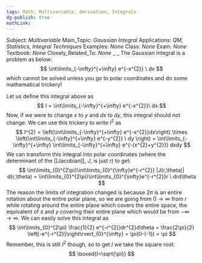 ```yaml
---
tags: Math, Multivariable, derivation, Integrals
dg-publish: true
mathLink: 
---
```

Subject: _Multivariable_
Main\_Topic: _Gaussian Integral_
Applications: _QM, Statistics, Integral Techniques_
Examples: _None_
Class: _None_
Exam: _None_
Textbook: _None_
Closely\_Related\_To: _None_
_
_
The Gaussian integral is a problem as below:
$$
\int\limits_{-\infty}^{+\infty} e^{-x^{2}} \ dx
$$
which cannot be solved unless you go to polar coordinates and do some mathematical trickery!

Let us define this integral above as 
$$
I = \int\limits_{-\infty}^{+\infty} e^{-x^{2}}\ dx
$$
Now, if we were to change $x$ to $y$ and $dx$ to $dy$, this integral should not change. We can use this trickery to write $I^{2}$ as
$$
I^{2} = \left(\int\limits_{-\infty}^{+\infty} e^{-x^{2}}dx\right) \times \left(\int\limits_{-\infty}^{+\infty} e^{-y^{2}} \ dy \right) = \int\limits_{-\infty}^{+\infty} \int\limits_{-\infty}^{+\infty} e^{-(x^{2}+y^{2})} dxdy
$$
We can transform this integral into polar coordinates (where the determinant of the [[Jacobian]], $J$, is just $r$) to get:
$$
\int\limits_{0}^{2\pi}\int\limits_{0}^{\infty}e^{-r^{2}} |J(r,\theta)| d(r,\theta) = \int\limits_{0}^{2\pi}\int\limits_{0}^{\infty}e^{-r^{2}}r \ drd\theta 
$$
The reason the limits of integration changed is because $2\pi$ is an entire rotation about the entire polar plane, so we are going from $0 \rightarrow \infty$ from $r$ while rotating around the entire plane which covers the entire space, the equivalent of $x$ and $y$ covering their entire plane which would be from $-\infty \rightarrow \infty$. We can easily solve this integral as 
$$
\int\limits_{0}^{2\pi} \frac{1}{2} e^{-r^{2}}dr^{2}d\theta = \frac{2\pi}{2} \left[-e^{-r^{2}}\right\rvert_{0}^{\infty} = \pi(0-(-1)) = \pi
$$
Remember, this is still $I^{2}$ though, so to get $I$ we take the square root:
$$
\boxed{I=\sqrt{\pi}}
$$